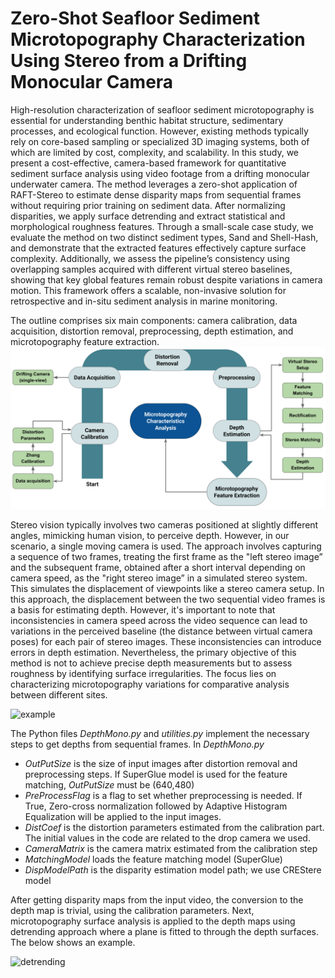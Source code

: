 # Zero-Shot Seafloor Sediment Microtopography Characterization Using Stereo from a Drifting Monocular Camera
High-resolution characterization of seafloor sediment microtopography is essential for understanding benthic habitat structure, sedimentary processes, and ecological function. However, existing methods typically rely on core-based sampling or specialized 3D imaging systems, both of which are limited by cost, complexity, and scalability. In this study, we present a cost-effective, camera-based framework for quantitative sediment surface analysis using video footage from a drifting monocular underwater camera. The method leverages a zero-shot application of RAFT-Stereo to estimate dense disparity maps from sequential frames without requiring prior training on sediment data. After normalizing disparities, we apply surface detrending and extract statistical and morphological roughness features. Through a small-scale case study, we evaluate the method on two distinct sediment types, Sand and Shell-Hash, and demonstrate that the extracted features effectively capture surface complexity. Additionally, we assess the pipeline’s consistency using overlapping samples acquired with different virtual stereo baselines, showing that key global features remain robust despite variations in camera motion. This framework offers a scalable, non-invasive solution for retrospective and in-situ sediment analysis in marine monitoring.

The outline comprises six main components: camera calibration, data acquisition, distortion removal, preprocessing, depth estimation, and microtopography feature extraction. 
![outline](figs/outline.png)

Stereo vision typically involves two cameras positioned at slightly different angles, mimicking human vision, to perceive depth. However, in our scenario, a single moving camera is used. The approach involves capturing a sequence of two frames, treating the first frame as the "left stereo image” and the subsequent frame, obtained after a short interval depending on camera speed, as the "right stereo image” in a simulated stereo system. This simulates the displacement of viewpoints like a stereo camera setup. In this approach, the displacement between the two sequential video frames is a basis for estimating depth. However, it's important to note that inconsistencies in camera speed across the video sequence can lead to variations in the perceived baseline (the distance between virtual camera poses) for each pair of stereo images. These inconsistencies can introduce errors in depth estimation. Nevertheless, the primary objective of this method is not to achieve precise depth measurements but to assess roughness by identifying surface irregularities. The focus lies on characterizing microtopography variations for comparative analysis between different sites. 

![example](https://github.com/shahrokh1106/sediment-microtopography-monocamera/assets/44213732/710d23fa-c522-4bc1-9385-cae019b36b09)

The Python files *DepthMono.py* and *utilities.py* implement the necessary steps to get depths from sequential frames. In *DepthMono.py*

* *OutPutSize* is the size of input images after distortion removal and preprocessing steps. If SuperGlue model is used for the feature matching,  *OutPutSize* must be (640,480)
* *PreProcessFlag* is a flag to set whether preprocessing is needed. If True, Zero-cross normalization followed by Adaptive Histogram Equalization will be applied to the input images.
* *DistCoef* is the distortion parameters estimated from the calibration part. The initial values in the code are related to the drop camera we used.
* *CameraMatrix* is the camera matrix estimated from the calibration step
* *MatchingModel* loads the feature matching model (SuperGlue)
* *DispModelPath* is the disparity estimation model path; we use CREStere model

After getting disparity maps from the input video, the conversion to the depth map is trivial, using the calibration parameters. Next, microtopography surface analysis is applied to the depth maps using detrending approach where a plane is fitted to through the depth surfaces. The below shows an example. 

![detrending](https://github.com/shahrokh1106/sediment-microtopography-monocamera/assets/44213732/6c06109c-d1ee-43bb-8b74-91b44dfd5339)



